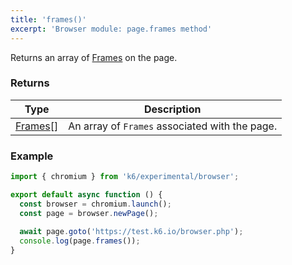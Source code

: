 ```yaml
---
title: 'frames()'
excerpt: 'Browser module: page.frames method'
---
```


Returns an array of [Frames](/javascript-api/k6-experimental/browser/frame/) on the page.

### Returns

| Type                 | Description                                                                                     |
| ----                 | -----------                                                                                     |
| [Frames](/javascript-api/k6-experimental/browser/frame/)[]               | An array of `Frames` associated with the page.        |

### Example

<CodeGroup labels={[]}>

```javascript
import { chromium } from 'k6/experimental/browser';

export default async function () {
  const browser = chromium.launch();
  const page = browser.newPage();
  
  await page.goto('https://test.k6.io/browser.php');
  console.log(page.frames());
}
```

</CodeGroup>
